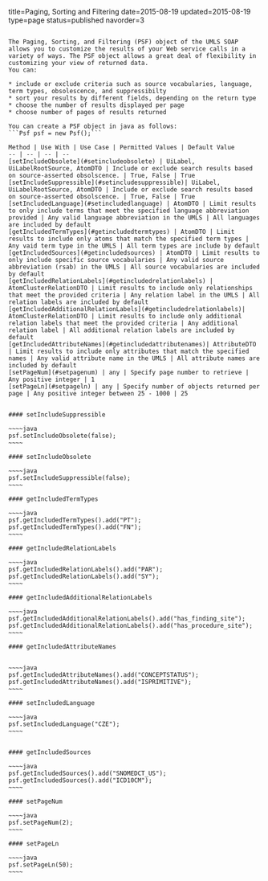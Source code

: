 title=Paging, Sorting and Filtering
date=2015-08-19
updated=2015-08-19
type=page
status=published
navorder=3
~~~~~~

The Paging, Sorting, and Filtering (PSF) object of the UMLS SOAP allows you to customize the results of your Web service calls in a variety of ways. The PSF object allows a great deal of flexibility in customizing your view of returned data.
You can:

* include or exclude criteria such as source vocabularies, language, term types, obsolescence, and suppressibilty
* sort your results by different fields, depending on the return type
* choose the number of results displayed per page
* choose number of pages of results returned

You can create a PSF object in java as follows:
```Psf psf = new Psf();```

Method | Use With | Use Case | Permitted Values | Default Value
-- | -- | -- | --
[setIncludeObsolete](#setincludeobsolete) | UiLabel, UiLabelRootSource, AtomDTO | Include or exclude search results based on source-asserted obsolscence. | True, False | True
[setIncludeSuppressible](#setincludesuppressible)| UiLabel, UiLabelRootSource, AtomDTO | Include or exclude search results based on source-asserted obsolscence. | True, False | True
[setIncludedLanguage](#setincludedlanguage) | AtomDTO | Limit results to only include terms that meet the specified language abbreviation provided | Any valid language abbreviation in the UMLS | All languages are included by default
[getIncludedTermTypes](#getincludedtermtypes) | AtomDTO | Limit results to include only atoms that match the specified term types | Any vaid term type in the UMLS | All term types are include by default
[getIncludedSources](#getincludedsources) | AtomDTO | Limit results to only include specific source vocabularies | Any valid source abbreviation (rsab) in the UMLS | All source vocabularies are included by default
[getIncludedRelationLabels](#getincludedrelationlabels) | AtomClusterRelationDTO | Limit results to include only relationships that meet the provided criteria | Any relation label in the UMLS | All relation labels are included by default
[getIncludedAdditionalRelationLabels](#getincludedrelationlabels)| AtomClusterRelationDTO | Limit results to include only additional relation labels that meet the provided criteria | Any additional relation label | All additional relation labels are included by default
[getIncludedAttributeNames](#getincludedattributenames)| AttributeDTO | Limit results to include only attributes that match the specified names | Any valid attribute name in the UMLS | All attribute names are included by default
[setPageNum](#setpagenum) | any | Specify page number to retrieve | Any positive integer | 1
[setPageLn](#setpageln) | any | Specify number of objects returned per page | Any positive integer between 25 - 1000 | 25


#### setIncludeSuppressible

~~~~java
psf.setIncludeObsolete(false);
~~~~

#### setIncludeObsolete

~~~~java
psf.setIncludeSuppressible(false);
~~~~

#### getIncludedTermTypes

~~~~java
psf.getIncludedTermTypes().add("PT");
psf.getIncludedTermTypes().add("FN");
~~~~

#### getIncludedRelationLabels

~~~~java
psf.getIncludedRelationLabels().add("PAR");
psf.getIncludedRelationLabels().add("SY");
~~~~

#### getIncludedAdditionalRelationLabels

~~~~java
psf.getIncludedAdditionalRelationLabels().add("has_finding_site");
psf.getIncludedAdditionalRelationLabels().add("has_procedure_site");
~~~~

#### getIncludedAttributeNames


~~~~java
psf.getIncludedAttributeNames().add("CONCEPTSTATUS");
psf.getIncludedAttributeNames().add("ISPRIMITIVE");
~~~~

#### setIncludedLanguage

~~~~java
psf.setIncludedLanguage("CZE");
~~~~


#### getIncludedSources

~~~~java
psf.getIncludedSources().add("SNOMEDCT_US");
psf.getIncludedSources().add("ICD10CM");
~~~~

#### setPageNum

~~~~java
psf.setPageNum(2);
~~~~

#### setPageLn

~~~~java
psf.setPageLn(50);
~~~~




